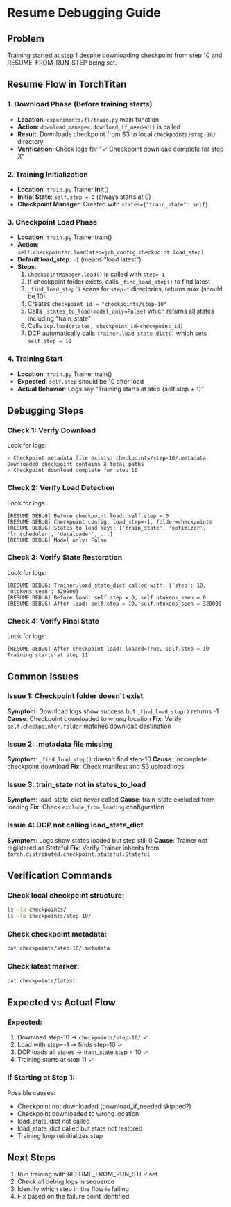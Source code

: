 # Resume Debugging Guide

## Problem
Training started at step 1 despite downloading checkpoint from step 10 and RESUME_FROM_RUN_STEP being set.

## Resume Flow in TorchTitan

### 1. Download Phase (Before training starts)
- **Location**: `experiments/fl/train.py` main function
- **Action**: `download_manager.download_if_needed()` is called
- **Result**: Downloads checkpoint from S3 to local `checkpoints/step-10/` directory
- **Verification**: Check logs for "✓ Checkpoint download complete for step X"

### 2. Training Initialization
- **Location**: `train.py` Trainer.__init__()
- **Initial State**: `self.step = 0` (always starts at 0)
- **Checkpoint Manager**: Created with `states={"train_state": self}`

### 3. Checkpoint Load Phase
- **Location**: `train.py` Trainer.train()
- **Action**: `self.checkpointer.load(step=job_config.checkpoint.load_step)`
- **Default load_step**: `-1` (means "load latest")
- **Steps**:
  1. `CheckpointManager.load()` is called with `step=-1`
  2. If checkpoint folder exists, calls `_find_load_step()` to find latest
  3. `_find_load_step()` scans for `step-*` directories, returns max (should be 10)
  4. Creates `checkpoint_id = "checkpoints/step-10"`
  5. Calls `_states_to_load(model_only=False)` which returns all states including "train_state"
  6. Calls `dcp.load(states, checkpoint_id=checkpoint_id)`
  7. DCP automatically calls `Trainer.load_state_dict()` which sets `self.step = 10`

### 4. Training Start
- **Location**: `train.py` Trainer.train()
- **Expected**: `self.step` should be 10 after load
- **Actual Behavior**: Logs say "Training starts at step {self.step + 1}"

## Debugging Steps

### Check 1: Verify Download
Look for logs:
```
✓ Checkpoint metadata file exists: checkpoints/step-10/.metadata
Downloaded checkpoint contains X total paths
✓ Checkpoint download complete for step 10
```

### Check 2: Verify Load Detection
Look for logs:
```
[RESUME DEBUG] Before checkpoint load: self.step = 0
[RESUME DEBUG] Checkpoint config: load_step=-1, folder=checkpoints
[RESUME DEBUG] States to load keys: ['train_state', 'optimizer', 'lr_scheduler', 'dataloader', ...]
[RESUME DEBUG] Model only: False
```

### Check 3: Verify State Restoration
Look for logs:
```
[RESUME DEBUG] Trainer.load_state_dict called with: {'step': 10, 'ntokens_seen': 320000}
[RESUME DEBUG] Before load: self.step = 0, self.ntokens_seen = 0
[RESUME DEBUG] After load: self.step = 10, self.ntokens_seen = 320000
```

### Check 4: Verify Final State
Look for logs:
```
[RESUME DEBUG] After checkpoint load: loaded=True, self.step = 10
Training starts at step 11
```

## Common Issues

### Issue 1: Checkpoint folder doesn't exist
**Symptom**: Download logs show success but `_find_load_step()` returns -1
**Cause**: Checkpoint downloaded to wrong location
**Fix**: Verify `self.checkpointer.folder` matches download destination

### Issue 2: .metadata file missing
**Symptom**: `_find_load_step()` doesn't find step-10
**Cause**: Incomplete checkpoint download
**Fix**: Check manifest and S3 upload logs

### Issue 3: train_state not in states_to_load
**Symptom**: load_state_dict never called
**Cause**: train_state excluded from loading
**Fix**: Check `exclude_from_loading` configuration

### Issue 4: DCP not calling load_state_dict
**Symptom**: Logs show states loaded but step still 0
**Cause**: Trainer not registered as Stateful
**Fix**: Verify Trainer inherits from `torch.distributed.checkpoint.stateful.Stateful`

## Verification Commands

### Check local checkpoint structure:
```bash
ls -la checkpoints/
ls -la checkpoints/step-10/
```

### Check checkpoint metadata:
```bash
cat checkpoints/step-10/.metadata
```

### Check latest marker:
```bash
cat checkpoints/latest
```

## Expected vs Actual Flow

### Expected:
1. Download step-10 → `checkpoints/step-10/` ✓
2. Load with step=-1 → finds step-10 ✓
3. DCP loads all states → train_state.step = 10 ✓
4. Training starts at step 11 ✓

### If Starting at Step 1:
Possible causes:
- Checkpoint not downloaded (download_if_needed skipped?)
- Checkpoint downloaded to wrong location
- load_state_dict not called
- load_state_dict called but state not restored
- Training loop reinitializes step

## Next Steps

1. Run training with RESUME_FROM_RUN_STEP set
2. Check all debug logs in sequence
3. Identify which step in the flow is failing
4. Fix based on the failure point identified
